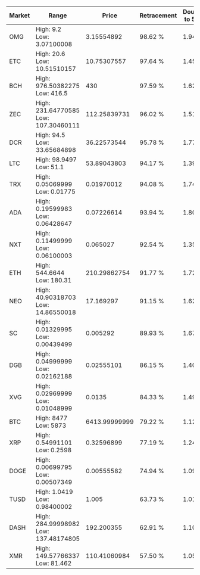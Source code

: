 | Market | Range | Price| Retracement | Doubles to 50% |
| --- | --- | --- | --- | --- |
| OMG | High: 9.2<br />Low: 3.07100008 | 3.15554892 | 98.62 % | 1.94 |
| ETC | High: 20.6<br />Low: 10.51510157 | 10.75307557 | 97.64 % | 1.45 |
| BCH | High: 976.50382275<br />Low: 416.5 | 430 | 97.59 % | 1.62 |
| ZEC | High: 231.64770585<br />Low: 107.30460111 | 112.25839731 | 96.02 % | 1.51 |
| DCR | High: 94.5<br />Low: 33.65684898 | 36.22573544 | 95.78 % | 1.77 |
| LTC | High: 98.9497<br />Low: 51.1 | 53.89043803 | 94.17 % | 1.39 |
| TRX | High: 0.05069999<br />Low: 0.01775 | 0.01970012 | 94.08 % | 1.74 |
| ADA | High: 0.19599983<br />Low: 0.06428647 | 0.07226614 | 93.94 % | 1.80 |
| NXT | High: 0.11499999<br />Low: 0.06100003 | 0.065027 | 92.54 % | 1.35 |
| ETH | High: 544.6644<br />Low: 180.31 | 210.29862754 | 91.77 % | 1.72 |
| NEO | High: 40.90318703<br />Low: 14.86550018 | 17.169297 | 91.15 % | 1.62 |
| SC | High: 0.01329995<br />Low: 0.00439499 | 0.005292 | 89.93 % | 1.67 |
| DGB | High: 0.04999999<br />Low: 0.02162188 | 0.02555101 | 86.15 % | 1.40 |
| XVG | High: 0.02969999<br />Low: 0.01048999 | 0.0135 | 84.33 % | 1.49 |
| BTC | High: 8477<br />Low: 5873 | 6413.99999999 | 79.22 % | 1.12 |
| XRP | High: 0.54991101<br />Low: 0.2598 | 0.32596899 | 77.19 % | 1.24 |
| DOGE | High: 0.00699795<br />Low: 0.00507349 | 0.00555582 | 74.94 % | 1.09 |
| TUSD | High: 1.0419<br />Low: 0.98400002 | 1.005 | 63.73 % | 1.01 |
| DASH | High: 284.99998982<br />Low: 137.48174805 | 192.200355 | 62.91 % | 1.10 |
| XMR | High: 149.57766337<br />Low: 81.462 | 110.41060984 | 57.50 % | 1.05 |

